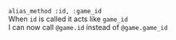 `alias_method :id, :game_id`  
 When `id` is called it acts like `game_id`     
 I can now call `@game.id` instead of `@game.game_id`  
